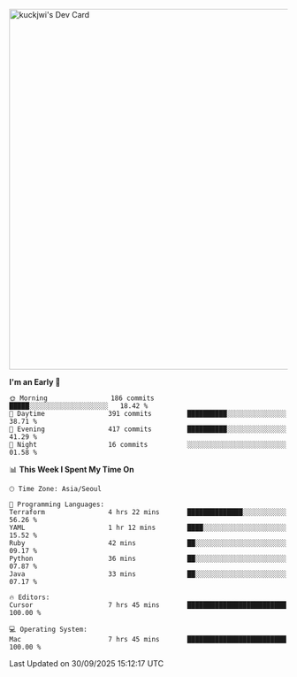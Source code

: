 <a href="https://app.daily.dev/kuckhwancho"><img src="https://api.daily.dev/devcards/v2/efef39c8028947428b3c0b486b9cd9b6.png?r=iz2&type=wide" width="652" alt="kuckjwi's Dev Card"/></a>

<!--START_SECTION:waka-->
**I'm an Early 🐤** 

```text
🌞 Morning                186 commits         █████░░░░░░░░░░░░░░░░░░░░   18.42 % 
🌆 Daytime                391 commits         ██████████░░░░░░░░░░░░░░░   38.71 % 
🌃 Evening                417 commits         ██████████░░░░░░░░░░░░░░░   41.29 % 
🌙 Night                  16 commits          ░░░░░░░░░░░░░░░░░░░░░░░░░   01.58 % 
```


📊 **This Week I Spent My Time On** 

```text
🕑︎ Time Zone: Asia/Seoul

💬 Programming Languages: 
Terraform                4 hrs 22 mins       ██████████████░░░░░░░░░░░   56.26 % 
YAML                     1 hr 12 mins        ████░░░░░░░░░░░░░░░░░░░░░   15.52 % 
Ruby                     42 mins             ██░░░░░░░░░░░░░░░░░░░░░░░   09.17 % 
Python                   36 mins             ██░░░░░░░░░░░░░░░░░░░░░░░   07.87 % 
Java                     33 mins             ██░░░░░░░░░░░░░░░░░░░░░░░   07.17 % 

🔥 Editors: 
Cursor                   7 hrs 45 mins       █████████████████████████   100.00 % 

💻 Operating System: 
Mac                      7 hrs 45 mins       █████████████████████████   100.00 % 
```


 Last Updated on 30/09/2025 15:12:17 UTC
<!--END_SECTION:waka-->
